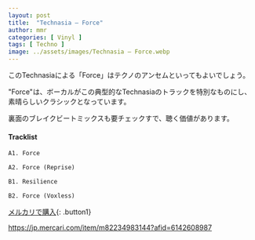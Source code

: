 ```yaml
---
layout: post
title:  "Technasia – Force"
author: mmr
categories: [ Vinyl ]
tags: [ Techno ]
image: ../assets/images/Technasia – Force.webp
---
```


このTechnasiaによる「Force」はテクノのアンセムといってもよいでしょう。

"Force"は、ボーカルがこの典型的なTechnasiaのトラックを特別なものにし、素晴らしいクラシックとなっています。

裏面のブレイクビートミックスも要チェックすで、聴く価値があります。

#### Tracklist
```md
A1. Force

A2. Force (Reprise)

B1. Resilience

B2. Force (Voxless)
```

[メルカリで購入](https://jp.mercari.com/item/m82234983144?afid=6142608987){: .button1}

https://jp.mercari.com/item/m82234983144?afid=6142608987